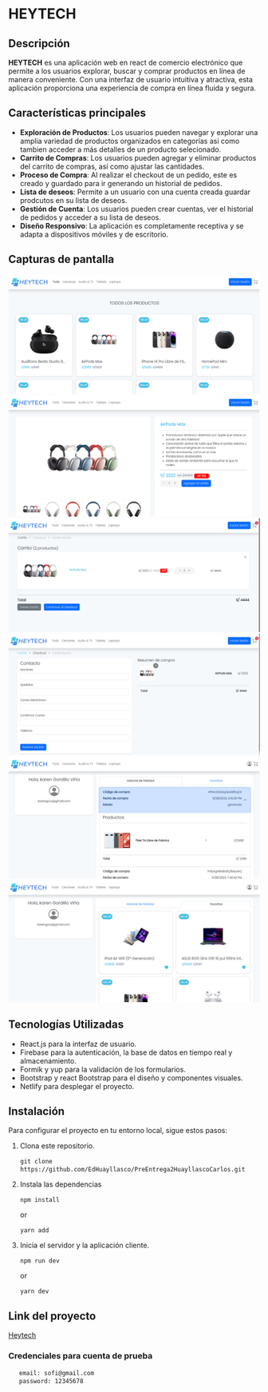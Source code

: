 # HEYTECH

## Descripción

**HEYTECH** es una aplicación web en react de comercio electrónico que permite a los usuarios explorar, buscar y comprar productos en línea de manera conveniente. Con una interfaz de usuario intuitiva y atractiva, esta aplicación proporciona una experiencia de compra en línea fluida y segura.

## Características principales

- **Exploración de Productos**: Los usuarios pueden navegar y explorar una amplia variedad de productos organizados en categorías asi como tambien acceder a más detalles de un producto selecionado.
- **Carrito de Compras**: Los usuarios pueden agregar y eliminar productos del carrito de compras, así como ajustar las cantidades.
- **Proceso de Compra**: Al realizar el checkout de un pedido, este es creado y guardado para ir generando un historial de pedidos.
- **Lista de deseos**: Permite a un usuario con una cuenta creada guardar prodcutos en su lista de deseos.
- **Gestión de Cuenta**: Los usuarios pueden crear cuentas, ver el historial de pedidos y acceder a su lista de deseos.
- **Diseño Responsivo**: La aplicación es completamente receptiva y se adapta a dispositivos móviles y de escritorio.

## Capturas de pantalla

![Captura de Pantalla 1](src/assets//images/Screenshot6.png)
![Captura de Pantalla 1](src/assets//images/Screenshot5.png)
![Captura de Pantalla 1](src/assets//images/Screenshot4.png)
![Captura de Pantalla 1](src/assets//images/Screenshot3.png)
![Captura de Pantalla 1](src/assets//images/Screenshot2.png)
![Captura de Pantalla 1](src/assets//images/Screenshot1.png)

## Tecnologías Utilizadas

- React.js para la interfaz de usuario.
- Firebase para la autenticación, la base de datos en tiempo real y almacenamiento.
- Formik y yup para la validación de los formularios.
- Bootstrap y react Bootstrap para el diseño y componentes visuales.
- Netlify para desplegar el proyecto.

## Instalación

Para configurar el proyecto en tu entorno local, sigue estos pasos:

1. Clona este repositorio.
   ```
   git clone https://github.com/EdHuayllasco/PreEntrega2HuayllascoCarlos.git
   ```
2. Instala las dependencias
   ```
   npm install
   ```
   or
   ```
   yarn add
   ```
3. Inicia el servidor y la aplicación cliente.
   ```
   npm run dev
   ```
   or
   ```
   yarn dev
   ```

## Link del proyecto

[Heytech](https://graceful-liger-99ab19.netlify.app/)

### Credenciales para cuenta de prueba

```
   email: sofi@gmail.com
   password: 12345678
```
